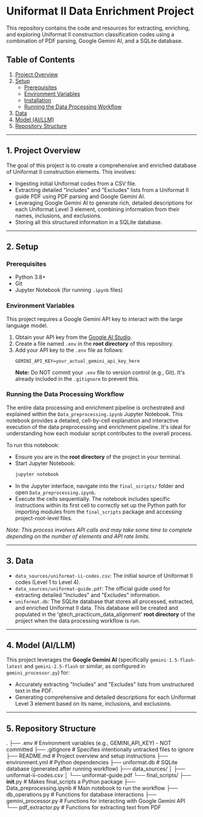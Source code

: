 # Uniformat II Data Enrichment Project

This repository contains the code and resources for extracting, enriching, and exploring Uniformat II construction classification codes using a combination of PDF parsing, Google Gemini AI, and a SQLite database.

## Table of Contents
1.  [Project Overview](#project-overview)
2.  [Setup](#setup)
    * [Prerequisites](#prerequisites)
    * [Environment Variables](#environment-variables)
    * [Installation](#installation)
    * [Running the Data Processing Workflow](#running-the-data-processing-workflow)
3.  [Data](#data)
4.  [Model (AI/LLM)](#model-aillm)
5.  [Repository Structure](#repository-structure)

---

## 1. Project Overview

The goal of this project is to create a comprehensive and enriched database of Uniformat II construction elements. This involves:
* Ingesting initial Uniformat codes from a CSV file.
* Extracting detailed "Includes" and "Excludes" lists from a Uniformat II guide PDF using PDF parsing and Google Gemini AI.
* Leveraging Google Gemini AI to generate rich, detailed descriptions for each Uniformat Level 3 element, combining information from their names, inclusions, and exclusions.
* Storing all this structured information in a SQLite database.

---

## 2. Setup

### Prerequisites

* Python 3.8+
* Git
* Jupyter Notebook (for running `.ipynb` files)

### Environment Variables

This project requires a Google Gemini API key to interact with the large language model.
1.  Obtain your API key from the [Google AI Studio](https://makersuite.google.com/app/apikey).
2.  Create a file named `.env` in the **root directory** of this repository.
3.  Add your API key to the `.env` file as follows:
    ```
    GEMINI_API_KEY=your_actual_gemini_api_key_here
    ```
    **Note:** Do NOT commit your `.env` file to version control (e.g., Git). It's already included in the `.gitignore` to prevent this.


### Running the Data Processing Workflow

The entire data processing and enrichment pipeline is orchestrated and explained within the `Data_preprocessing.ipynb` Jupyter Notebook. This notebook provides a detailed, cell-by-cell explanation and interactive execution of the data preprocessing and enrichment pipeline. It's ideal for understanding how each modular script contributes to the overall process.

To run this notebook:
* Ensure you are in the **root directory** of the project in your terminal.
* Start Jupyter Notebook:
    ```bash
    jupyter notebook
    ```
* In the Jupyter interface, navigate into the `final_scripts/` folder and open `Data_preprocessing.ipynb`.
* Execute the cells sequentially. The notebook includes specific instructions within its first cell to correctly set up the Python path for importing modules from the `final_scripts` package and accessing project-root-level files.

*Note: This process involves API calls and may take some time to complete depending on the number of elements and API rate limits.*

---

## 3. Data

* `data_sources/uniformat-ii-codes.csv`: The initial source of Uniformat II codes (Level 1 to Level 4).
* `data_sources/uniformat-guide.pdf`: The official guide used for extracting detailed "Includes" and "Excludes" information.
* `uniformat.db`: The SQLite database that stores all processed, extracted, and enriched Uniformat II data. This database will be created and populated in the 'gtech_practicum_data_alignment' **root directory** of the project when the data processing workflow is run.

---

## 4. Model (AI/LLM)

This project leverages the **Google Gemini AI** (specifically `gemini-1.5-flash-latest` and `gemini-2.5-flash` or similar, as configured in `gemini_processor.py`) for:
* Accurately extracting "Includes" and "Excludes" lists from unstructured text in the PDF.
* Generating comprehensive and detailed descriptions for each Uniformat Level 3 element based on its name, inclusions, and exclusions.

---

## 5. Repository Structure

.
├── .env                  \# Environment variables (e.g., GEMINI\_API\_KEY) - NOT committed
├── .gitignore            \# Specifies intentionally untracked files to ignore
├── README.md             \# Project overview and setup instructions
├── environment.yml     \# Python dependencies
├── uniformat.db          \# SQLite database (generated after running workflow)
├── data\_sources/
│   ├── uniformat-ii-codes.csv
│   └── uniformat-guide.pdf
└── final\_scripts/
├── **init**.py           \# Makes final\_scripts a Python package
├── Data\_preprocessing.ipynb \# Main notebook to run the workflow
├── db\_operations.py      \# Functions for database interactions
├── gemini\_processor.py   \# Functions for interacting with Google Gemini API
└── pdf\_extractor.py      \# Functions for extracting text from PDF

